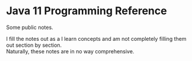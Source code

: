 # Java 11 Programming Reference
Some public notes.

I fill the notes out as a I learn concepts and am not completely filling them out section by section. <br />
Naturally, these notes are in no way comprehensive.

